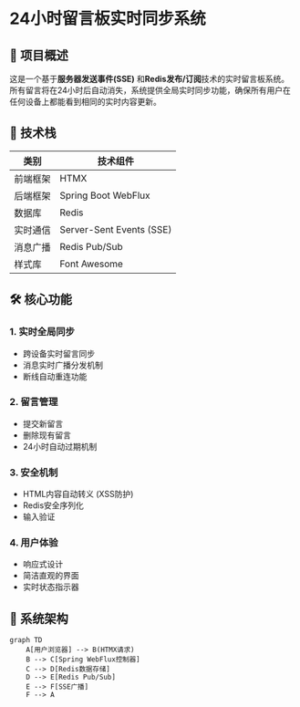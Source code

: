 # 24小时留言板实时同步系统

## 📝 项目概述
这是一个基于**服务器发送事件(SSE)** 和**Redis发布/订阅**技术的实时留言板系统。所有留言将在24小时后自动消失，系统提供全局实时同步功能，确保所有用户在任何设备上都能看到相同的实时内容更新。

## 🚀 技术栈

| 类别        | 技术组件                      |
|-------------|------------------------------|
| 前端框架    | HTMX                         |
| 后端框架    | Spring Boot WebFlux          |
| 数据库      | Redis                        |
| 实时通信    | Server-Sent Events (SSE)     |
| 消息广播    | Redis Pub/Sub                |
| 样式库      | Font Awesome                 |

## 🛠️ 核心功能

### 1. 实时全局同步
- 跨设备实时留言同步
- 消息实时广播分发机制
- 断线自动重连功能

### 2. 留言管理
- 提交新留言
- 删除现有留言
- 24小时自动过期机制

### 3. 安全机制
- HTML内容自动转义 (XSS防护)
- Redis安全序列化
- 输入验证

### 4. 用户体验
- 响应式设计
- 简洁直观的界面
- 实时状态指示器

## 🔧 系统架构

```mermaid
graph TD
    A[用户浏览器] --> B(HTMX请求)
    B --> C[Spring WebFlux控制器]
    C --> D[Redis数据存储]
    D --> E[Redis Pub/Sub]
    E --> F[SSE广播]
    F --> A
